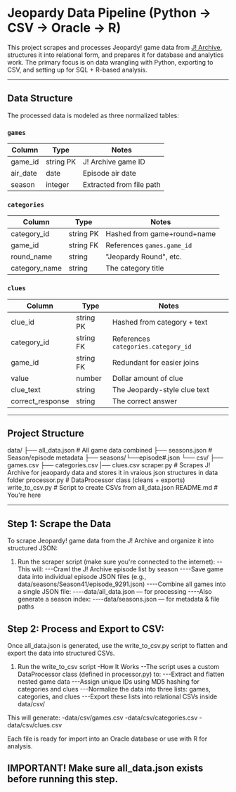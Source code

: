 # Jeopardy Data Pipeline (Python → CSV → Oracle → R)

This project scrapes and processes Jeopardy! game data from [J! Archive](https://j-archive.com), structures it into relational form, and prepares it for database and analytics work. The primary focus is on data wrangling with Python, exporting to CSV, and setting up for SQL + R-based analysis.

---

## Data Structure

The processed data is modeled as three normalized tables:

### `games`
| Column     | Type      | Notes                  |
|------------|-----------|------------------------|
| game_id    | string PK | J! Archive game ID     |
| air_date   | date      | Episode air date       |
| season     | integer   | Extracted from file path |

### `categories`
| Column       | Type       | Notes                        |
|--------------|------------|------------------------------|
| category_id  | string PK  | Hashed from game+round+name  |
| game_id      | string FK  | References `games.game_id`   |
| round_name   | string     | "Jeopardy Round", etc.       |
| category_name| string     | The category title           |

### `clues`
| Column           | Type       | Notes                            |
|------------------|------------|----------------------------------|
| clue_id          | string PK  | Hashed from category + text      |
| category_id      | string FK  | References `categories.category_id` |
| game_id          | string FK  | Redundant for easier joins       |
| value            | number     | Dollar amount of clue            |
| clue_text        | string     | The Jeopardy-style clue text     |
| correct_response | string     | The correct answer               |

---

## Project Structure

data/ ├── all_data.json # All game data combined ├── seasons.json # Season/episode metadata ├── seasons/└──episode#.json
└── csv/ ├── games.csv ├── categories.csv |── clues.csv 
scraper.py # Scrapes J! Archive for jeaopardy data and stores it in vraious json structures in data folder 
processor.py # DataProcessor class (cleans + exports) 
write_to_csv.py # Script to create CSVs from all_data.json 
README.md # You're here


---
## Step 1: Scrape the Data
To scrape Jeopardy! game data from the J! Archive and organize it into structured JSON:
1. Run the scraper script (make sure you're connected to the internet):
--This will:
---Crawl the J! Archive episode list by season
----Save game data into individual episode JSON files (e.g., data/seasons/Season41/episode_9291.json)
----Combine all games into a single JSON file:
----data/all_data.json — for processing
----Also generate a season index:
----data/seasons.json — for metadata & file paths
## Step 2: Process and Export to CSV:
Once all_data.json is generated, use the write_to_csv.py script to flatten and export the data into structured CSVs.
1. Run the write_to_csv script
-How It Works
--The script uses a custom DataProcessor class (defined in processor.py) to:
---Extract and flatten nested game data
---Assign unique IDs using MD5 hashing for categories and clues
---Normalize the data into three lists: games, categories, and clues
---Export these lists into relational CSVs inside data/csv/

This will generate:
-data/csv/games.csv
-data/csv/categories.csv
-data/csv/clues.csv

Each file is ready for import into an Oracle database or use with R for analysis.

## IMPORTANT! Make sure all_data.json exists before running this step.




